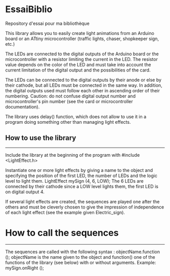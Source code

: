 # EssaiBiblio
Repository d'essai pour ma bibliothèque

This library allows you to easily create light animations
from an Arduino board or an ATtiny microcontroller (traffic lights,
chaser, shopkeeper sign, etc.)

The LEDs are connected to the digital outputs of the Arduino board or the
microcontroller with a resistor limiting the current in the LED.
The resistor value depends on the color of the LED and must take into account
the current limitation of the digital output and the possibilities of the card.

The LEDs can be connected to the digital outputs by their anode or else
by their cathode, but all LEDs must be connected in the same way.
In addition, the digital outputs used must follow each other in ascending order
of their numbering.
Caution: do not confuse digital output number and microcontroller's pin number
(see the card or microcontroller documentation).

The library uses delay() function, which does not allow to use it in a
program doing something other than managing light effects.

## How to use the library 
--------------------------
Include the library at the beginning of the program with
#include <LightEffect.h>

Instantiate one or more light effects by giving a name to the object and specifying
the position of the first LED, the number of LEDs and the logic level to light them.
LightEffect mySign (4, 6, LOW);
The 6 LEDs are connected by their cathode since a LOW level lights them, the first
LED is on digital output 4.

If several light effects are created, the sequences are played one after the others
and must be cleverly chosen to give the impression of independence of each light effect
(see the example given Electric_sign).

# How to call the sequences 
-----------------------------
The sequences are called with the following syntax : objectName.function ();
objectName is the name given to the object and function() one of the functions of the
library (see below) with or without arguments. Example:
mySign.onRight ();

